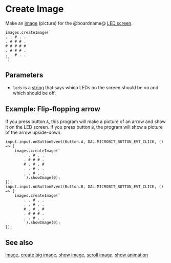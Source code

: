 # Create Image

Make an [image](/reference/images/image) (picture) for the @boardname@
[LED screen](/device/screen).

```sig
images.createImage(`
. . # . .
. # # # .
# # # # #
. # # # .
. . # . .
`)
```

## Parameters

* ``leds`` is a [string](/types/string) that says which LEDs
on the screen should be on and which should be off.

## Example: Flip-flopping arrow

If you press button `A`, this program will make a picture of an
arrow and show it on the LED screen. If you press button `B`, the
program will show a picture of the arrow upside-down.

```blocks
input.input.onButtonEvent(Button.A, DAL.MICROBIT_BUTTON_EVT_CLICK, () => {
    images.createImage(`
        . . # . .
        . # # # .
        # . # . #
        . . # . .
        . . # . .
        `).showImage(0);
});
input.input.onButtonEvent(Button.B, DAL.MICROBIT_BUTTON_EVT_CLICK, () => {
    images.createImage(`
        . . # . .
        . . # . .
        # . # . #
        . # # # .
        . . # . .
        `).showImage(0);
});
```

## See also

[image](/reference/images/image),
[create big image](/reference/images/create-big-image),
[show image](/reference/images/show-image),
[scroll image](/reference/images/scroll-image), [show animation](/reference/basic/show-animation)

